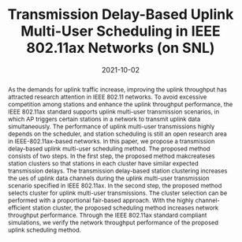 ---
title: "Transmission Delay-Based Uplink Multi-User Scheduling in IEEE 802.11ax Networks (on SNL)"
collection: publications
permalink: /publication/2021-ij1
date: 2021-10-02
venue: 'Applied Sciences'
paperurl: 'https://www.mdpi.com/2076-3417/11/19/9196'
pubtype: 'international_journal'
# just display our icon symbols
link: 'https://www.mdpi.com/2076-3417/11/19/9196'
# code: ' '
# github: ' '
citation: 'Yonggang Kim, Gyungmin Kim, <strong>Youngwoo Oh</strong> and Wooyeol Choi. &quot;Transmission Delay-Based Uplink Multi-User Scheduling in IEEE 802.11ax Networks.&quot; <i>Applied Sciences</i>, vol. 11, no. 19, article no. 9196, October 2021. (<u><span style="color: rgb(71, 173, 216);">Status: Published: 2021.10.02., ISSN: 2076-3417., IF: 2.838 / JCR 2021.</span></u>)'
excerpt_separator: ""
abstract: As the demands for uplink traffic increase, improving the uplink throughput has attracted research attention in IEEE 802.11 networks. To avoid excessive competition among stations and enhance the uplink throughput performance, the IEEE 802.11ax standard supports uplink multi-user transmission scenarios, in which AP triggers certain stations in a network to transmit uplink data simultaneously. The performance of uplink multi-user transmissions highly depends on the scheduler, and station scheduling is still an open research area in IEEE-802.11ax-based networks. In this paper, we propose a transmission delay-based uplink multi-user scheduling method. The proposed method consists of two steps. In the first step, the proposed method makcreateses station clusters so that stations in each cluster have similar expected transmission delays. The transmission delay-based station clustering increases the ues of uplink data channels during the uplink multi-user transmission scenario specified in IEEE 802.11ax. In the second step, the proposed method selects cluster for uplink multi-user transmissions. The cluster selection can be performed with a proportional fair-based approach. With the highly channel-efficient station cluster, the proposed scheduling method increases network throughput performance. Through the IEEE 802.11ax standard compliant simulations, we verify the network throughput performance of the proposed uplink scheduling method.
---